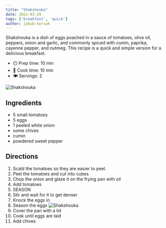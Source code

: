```yaml
---
title: "Shakshouka"
date: 2021-03-29
tags: ['breakfast', 'quick']
author: jakub-korsak
---
```


Shakshouka is a dish of eggs poached in a sauce of tomatoes, olive oil, peppers, onion and garlic, and commonly spiced with cumin, paprika, cayenne pepper, and nutmeg.
This recipe is a quick and simple version for a delicious breakfast.

- ⏲️ Prep time: 10 min
- 🍳 Cook time: 10 min
- 🍽️ Servings: 2

![Shakshouka](/cooking/pix/shakshouka-02.webp)

## Ingredients

- 5 small tomatoes
- 5 eggs
- 1 peeled white onion
- some chives
- cumin
- powdered sweet pepper

## Directions

1. Scald the tomatoes so they are easier to peel.
2. Peel the tomatoes and cut into cubes
3. Chop the onion and glaze it on the frying pan with oil
4. Add tomatoes
5. SEASON
6. Stir and wait for it to get denser
7. Knock the eggs in
8. Season the eggs
![Shakshouka](/cooking/pix/shakshouka-01.webp)
9. Cover the pan with a lid
10. Cook until eggs are laid
11. Add chives
